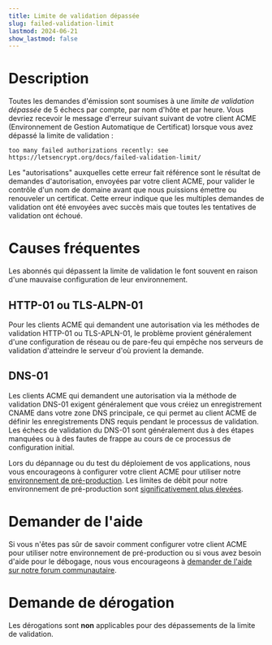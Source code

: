 ```yaml
---
title: Limite de validation dépassée
slug: failed-validation-limit
lastmod: 2024-06-21
show_lastmod: false
---
```



# Description
Toutes les demandes d'émission sont soumises à une *limite de validation dépassée* de 5 échecs par compte, par nom d'hôte et par heure. Vous devriez recevoir le message d'erreur suivant suivant de votre client ACME (Environnement de Gestion Automatique de Certificat) lorsque vous avez dépassé la limite de validation :

```
too many failed authorizations recently: see https://letsencrypt.org/docs/failed-validation-limit/
```

Les "autorisations" auxquelles cette erreur fait référence sont le résultat de demandes d'autorisation, envoyées par votre client ACME, pour valider le contrôle d'un nom de domaine avant que nous puissions émettre ou renouveler un certificat. Cette erreur indique que les multiples demandes de validation ont été envoyées avec succès mais que toutes les tentatives de validation ont échoué.

# Causes fréquentes

Les abonnés qui dépassent la limite de validation le font souvent en raison d'une mauvaise configuration de leur environnement.

## HTTP-01 ou TLS-ALPN-01

Pour les clients ACME qui demandent une autorisation via les méthodes de validation HTTP-01 ou TLS-APLN-01, le problème provient généralement d'une configuration de réseau ou de pare-feu qui empêche nos serveurs de validation d'atteindre le serveur d'où provient la demande.

## DNS-01

Les clients ACME qui demandent une autorisation via la méthode de validation DNS-01 exigent généralement que vous créiez un enregistrement CNAME dans votre zone DNS principale, ce qui permet au client ACME de définir les enregistrements DNS requis pendant le processus de validation. Les échecs de validation du DNS-01 sont généralement dus à des étapes manquées ou à des fautes de frappe au cours de ce processus de configuration initial.

Lors du dépannage ou du test du déploiement de vos applications, nous vous encourageons à configurer votre client ACME pour utiliser notre [environnement de pré-production](/docs/staging-environment/). Les limites de débit pour notre environnement de pré-production sont [significativement plus élevées](/docs/staging-environment/#rate-limits).

# Demander de l'aide

Si vous n'êtes pas sûr de savoir comment configurer votre client ACME pour utiliser notre environnement de pré-production ou si vous avez besoin d'aide pour le débogage, nous vous encourageons à [demander de l'aide sur notre forum communautaire](https://community.letsencrypt.org/c/help/13).

# Demande de dérogation

Les dérogations sont **non** applicables pour des dépassements de la limite de validation.